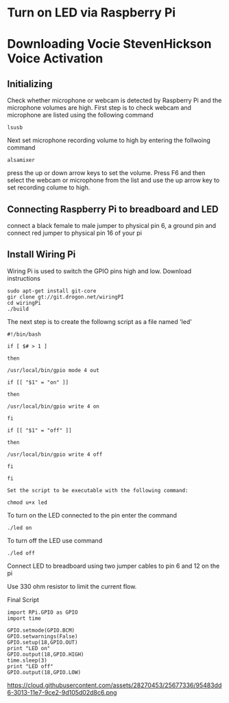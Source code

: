 # Turn on LED via Raspberry Pi 

# Downloading Vocie StevenHickson Voice Activation
## Initializing
Check whether microphone or webcam is detected by Raspberry Pi and the microphone volumes are high. First step is to check webcam and microphone are listed using the following command
```shell
lsusb
```
Next set microphone recording volume to high by entering the follwoing command 
```shell
alsamixer
```
press the up or down arrow keys to set the volume. Press F6 and then select the webcam or microphone from the list and use the up arrow key to set recording colume to high.

## Connecting Raspberry Pi to breadboard and LED
connect a black female to male jumper to physical pin 6, a ground pin and connect red jumper to physical pin 16 of your pi

## Install Wiring Pi
Wiring Pi is used to switch the GPIO pins high and low.
Download instructions
```shell
sudo apt-get install git-core
gir clone gt://git.drogon.net/wiringPI
cd wiringPi
./build
```
The next step is to create the followng script as a file named 'led'
```shell
#!/bin/bash

if [ $# > 1 ]

then

/usr/local/bin/gpio mode 4 out

if [[ "$1" = "on" ]]

then

/usr/local/bin/gpio write 4 on

fi

if [[ "$1" = "off" ]]

then

/usr/local/bin/gpio write 4 off

fi

fi

Set the script to be executable with the following command:

chmod u+x led
```
To turn on the LED connected to the pin enter the command
```shell
./led on
```
To turn off the LED use command
```shell
./led off
```
Connect LED to breadboard using two jumper cables to pin 6 and 12 on the pi

Use 330 ohm resistor to limit the current flow.

Final Script
```shell
import RPi.GPIO as GPIO
import time

GPIO.setmode(GPIO.BCM)
GPIO.setwarnings(False)
GPIO.setup(18,GPIO.OUT)
print "LED on"
GPIO.output(18,GPIO.HIGH)
time.sleep(3)
print "LED off"
GPIO.output(18,GPIO.LOW)
```
https://cloud.githubusercontent.com/assets/28270453/25677336/95483dd6-3013-11e7-9ce2-9d105d02d8c6.png
